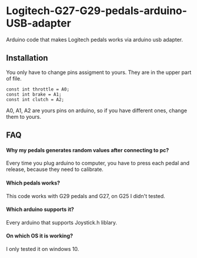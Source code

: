 
# Logitech-G27-G29-pedals-arduino-USB-adapter

Arduino code that makes Logitech pedals works via arduino usb adapter.

## Installation

You only have to change pins assigment to yours.
They are in the upper part of file.

```
const int throttle = A0;
const int brake = A1;
const int clutch = A2;
```
A0, A1, A2 are yours pins on arduino, so if you have different ones, change them to yours.

## FAQ

#### Why my pedals generates random values after connecting to pc?

Every time you plug arduino to computer, you have to press each pedal and release, because they need to calibrate.

#### Which pedals works?

This code works with G29 pedals and G27, on G25 I didn't tested.

#### Which arduino supports it?

Every arduino that supports Joystick.h liblary.

#### On which OS it is working?

I only tested it on windows 10.
